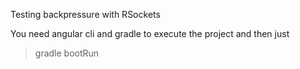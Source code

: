 Testing backpressure with RSockets

You need angular cli and gradle to execute the project and then just

> gradle bootRun
